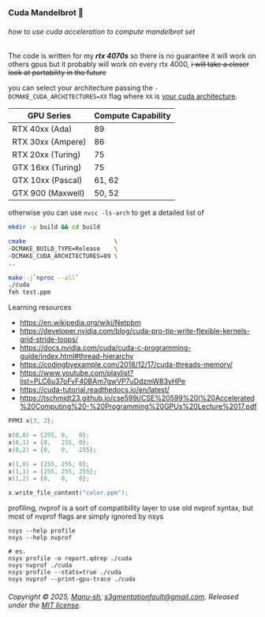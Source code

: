 ### Cuda Mandelbrot 🔀
###### how to use cuda acceleration to compute mandelbrot set

The code is written for my ___rtx 4070s___ so there is no guarantee it will work on others gpus
but it probably will work on every rtx 4000, ~~i will take a closer look at portability in the future~~

you can select your architecture passing the `-DCMAKE_CUDA_ARCHITECTURES=XX` flag where `XX`
is [your cuda architecture](https://developer.nvidia.com/cuda-gpus). 


| GPU Series         | Compute Capability |
|--------------------|-------------------|
| RTX 40xx (Ada)     | 89                |
| RTX 30xx (Ampere)  | 86                |
| RTX 20xx (Turing)  | 75                |
| GTX 16xx (Turing)  | 75                |
| GTX 10xx (Pascal)  | 61, 62            |
| GTX 900 (Maxwell)  | 50, 52            |

otherwise you can use `nvcc -ls-arch` to get a detailed list of 


```bash
mkdir -p build && cd build

cmake                         \ 
-DCMAKE_BUILD_TYPE=Release    \
-DCMAKE_CUDA_ARCHITECTURES=89 \
..

make -j`nproc --all`
./cuda
feh test.ppm
```

Learning resources

- https://en.wikipedia.org/wiki/Netpbm
- https://developer.nvidia.com/blog/cuda-pro-tip-write-flexible-kernels-grid-stride-loops/
- https://docs.nvidia.com/cuda/cuda-c-programming-guide/index.html#thread-hierarchy
- https://codingbyexample.com/2018/12/17/cuda-threads-memory/
- https://www.youtube.com/playlist?list=PLC6u37oFvF40BAm7gwVP7uDdzmW83yHPe
- https://cuda-tutorial.readthedocs.io/en/latest/
- https://tschmidt23.github.io/cse599i/CSE%20599%20I%20Accelerated%20Computing%20-%20Programming%20GPUs%20Lecture%2017.pdf

```cpp
PPM3 x{3, 2};

x(0,0) = {255, 0,   0};
x(0,1) = {0,   255, 0};
x(0,2) = {0,   0,   255};

x(1,0) = {255, 255, 0};
x(1,1) = {255, 255, 255};
x(1,2) = {0,   0,   0};

x.write_file_content("color.ppm");
```


profiling, nvprof is a sort of compatibility layer to use old nvprof syntax, 
but most of nvprof flags are simply ignored by nsys

```
nsys --help profile
nsys --help nvprof

# es.
nsys profile -o report.qdrep ./cuda 
nsys nvprof ./cuda 
nsys profile --stats=true ./cuda
nsys nvprof --print-gpu-trace ./cuda 
```

###### Copyright © 2025, [Manu-sh](https://github.com/Manu-sh), s3gmentationfault@gmail.com. Released under the [MIT license](LICENSE).
